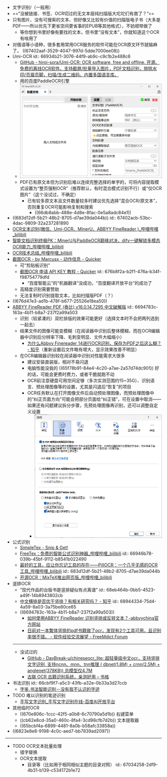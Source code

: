 - 文字识别/（一般用）
- ==“没被链接、书签、OCR切过的无文本层纯扫描版大坨坨们有救了？”==
- 只有图片、没有可搜索的文本、但好像又比较有价值的扫描版电子书（大多是PDF——所以优先下更省空间更省事的EPUB等其他格式），不妨顺带做了
	- 等你想到书里好像有要找的文本，但书里“没有文本”，你就知道这个OCR有啥用了
- 对俄语等小语种，很多套用常用OCR服务的软件可能在OCR原文环节就输麻了， ((67402aaf-3529-4047-997d-5dde7000ee08))
- Umi-OCR
  id:: 66934b21-3076-44f9-ab9c-c9c1b2e488c6
	- [GitHub - hiroi-sora/Umi-OCR: OCR software, free and offline. 开源、免费的离线OCR软件。支持截屏/批量导入图片，PDF文档识别，排除水印/页眉页脚，扫描/生成二维码。内置多国语言库。](https://github.com/hiroi-sora/Umi-OCR?tab=readme-ov-file)
	- 用的百度PaddleOCR引擎
	- ![image.png](../assets/image_1744604052293_0.png)
	- PDF已有原文本但为识别后难以连续完整选择的单字的，可将内容提取模式设置为“整页强制OCR”（推荐默认，有时混合模式识别不行）或“仅OCR图片”（这个没试过，不确定）
		- 已有较多原文本且文件数量较多时建议优先选择“混合OCR/原文本”，否则重复OCR可能影响复制和搜索
			- ((66db8abb-488e-4d8e-8fac-0e5a8adc84e1))
- ((683d12df-5b21-48b2-8705-d7ae39da044b))
  id:: 67402acb-53bc-4dac-9809-32a237281890
- [OCR文本识别(微信、Umi-OCR、MinerU、ABBYY FineReader )_哔哩哔哩_bilibili](https://www.bilibili.com/video/BV1uPLtzEED2/)
- [智能文档识别终极PK：MinerU与PaddleOCR巅峰对决，dify一键解锁多模态OCR能力_哔哩哔哩_bilibili](https://www.bilibili.com/video/BV1Wk5fzfEMc/)
- [OCR技术总结_哔哩哔哩_bilibili](https://www.bilibili.com/video/BV1iUtSehEZx/)
- [截图OCR - by Marcusx - 动作信息 - Quicker](https://getquicker.net/Sharedaction?code=ba82e11a-f845-4ca3-44ee-08d690b5076c)
	- 可“剪贴板识别”
	- [截图OCR 申请 API KEY 教程 - Quicker](https://getquicker.net/KC/Kb/Article/364)
	  id:: 676b8f2a-b2f1-476a-b34f-f98754779dfd
		- “百度智能云”的“机器翻译”没成功，“百度翻译开放平台”的成功了
	- 高精度识别需要赞助
	- 无法复制时识别提取文本，比如扫描版PDF（？）
- ((676d47e3-ad1b-478f-b677-25526e18ea50))
- [ABBYY FineReader PDF (泰比) v16.0.14.7295 中文破解版](https://www.cmdpe.com/post/327.html)
  id:: 6694783c-163a-4b11-b8a7-237f2a99a503
	- 识别（较紧凑的）双栏排版的效果可能更好（选择文本时不会把两列选到一起去）
	- 结果文件的图像可能变模糊（在阅读器中识别后整体模糊，而在OCR编辑器中识别后分辨率下降、毛刺变明显、文件大幅缩小）
		- [为什么Abbyy Finereader 14进行OCR识别，保存为PDF之后这么糊？ - 知乎](https://www.zhihu.com/question/356969007)（重新设置后文件略有增大，显示效果改善不明显）
	- 在OCR编辑器识别较在阅读器中识别对性能需求大很多
		- 建议安装直装版，相对不易闪退
		- 电脑性能没我的 ((65f78b91-84e4-4c20-a7ae-2a57d74dc901)) 好的话，可能会更费时费力，或者干脆就跑不动
		- OCR前注意硬盘可用空间足够（多次实测范围约15~35G）、识别语言、预处理图像等的设置，尤其是闪退后“恢复”的项目
		- OCR任务默认在打开图像文件后自动预处理图像，而预处理图像中的“纠正页面方向”可能会把部分页面给“纠正错”，可在设置中取消——如果还有问题建议拆分步骤，先预处理图像再识别，还可以调整自定义设置
			- ![finereaderocr_EeDa9AVQf2.png](../assets/finereaderocr_EeDa9AVQf2_1721086706020_0.png)
- 公式识别
	- [SimpleTex - Snip & Get!](https://simpletex.cn/)
	- [FreeTex：免费的智能公式识别神器_哔哩哔哩_bilibili](https://www.bilibili.com/video/BV1zPV2zVEMG/)
	  id:: 66946b78-039b-45bf-9112-b8541b022490
	- [最好的工具，应让你忘记工具的存在——PillOCR：一个几乎无感的OCR工具_哔哩哔哩_bilibili](https://www.bilibili.com/video/BV1QnVUzgEAJ/)
	  id:: 683d12df-5b21-48b2-8705-d7ae39da044b
	- [开源OCR：MixTeX推出网页版_哔哩哔哩_bilibili](https://www.bilibili.com/video/BV1VnW7edE7T/)
- 竖排OCR
	- “现代作品的台版书是竖排疑似有点离谱”
	  id:: 68eb464b-0bb5-4523-a49f-14b8943802cb
	- [中文横排是否优于竖排？有相关研究吗？ - 知乎](https://www.zhihu.com/question/22104723)
	  id:: 68944334-75d4-4a59-8a03-3a75be80ce65
	- ((6694783c-163a-4b11-b8a7-237f2a99a503))
		- [如何使用ABBYY FineReader 识别竖排或反转文本？-abbyychina官方网站](https://www.abbyychina.com/FRshiyongjiqiao/shibie-shupai.html)
		- [日前对一本繁体竖排的pdf书籍做了ocr，发现有2个工具可用，且识别率很不错。 - 软件经验交流展望 - FreeMdict Forum](https://forum.freemdict.com/t/topic/28420)
	- ---
	- 没试过的
		- [GitHub - DayBreak-u/chineseocr_lite: 超轻量级中文ocr，支持竖排文字识别, 支持ncnn、mnn、tnn推理 ( dbnet(1.8M) + crnn(2.5M) + anglenet(378KB)) 总模型仅4.7M](https://github.com/DayBreak-u/chineseocr_lite)
		- [古联 OCR 古籍识别系统，亲测好用 – 书格](https://www.shuge.org/meet/topic/78721/)
- 书法识别
  id:: 66cbf9f7-a5c3-43fb-a32e-0b33a3d27ccb
	- [字鉴.书法智能识别－没有我不认识的字迹](https://api.shufashibie.com/page/index.html)
- TODO 难以识别的笔迹识别
	- [手写文字识别_手写文字识别在线-百度AI开放平台](https://ai.baidu.com/tech/ocr_others/handwriting)
- 其他临时OCR
	- ((670e806c-1ccc-42f5-a0b8-6c70790a5d1b)) 右键菜单
	- ((cb62e8cd-35a0-460c-8fa4-3cd98cfb7d2b)) 文本提取器
	- ((65bcbf4a-6899-4481-8a0b-b58afc33858a))
- ((6823e8e8-9198-4c0c-aed7-bb7839ad2097))
- ---
- TODO OCR文本批量处理
	- 错字替换
	- OCR文本提取
		- 目录等（比如用于相同相似主题的目录对照）
		  id:: 67034258-2df9-4b31-b139-c534172b1e72